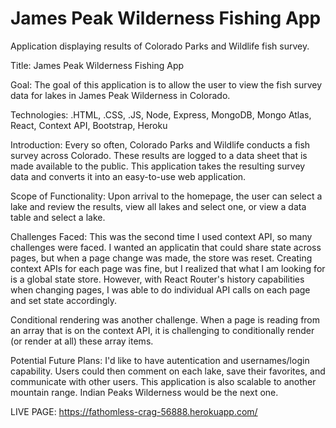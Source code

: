 # James Peak Wilderness Fishing App

Application displaying results of Colorado Parks and Wildlife fish survey.

Title: James Peak Wilderness Fishing App

Goal: The goal of this application is to allow the user to view the fish survey data for lakes in James Peak Wilderness in Colorado.

Technologies: .HTML, .CSS, .JS, Node, Express, MongoDB, Mongo Atlas, React, Context API, Bootstrap, Heroku

Introduction: Every so often, Colorado Parks and Wildlife conducts a fish survey across Colorado. These results are logged to a data sheet that is made available to the public. This application takes the resulting survey data and converts it into an easy-to-use web application.

Scope of Functionality: Upon arrival to the homepage, the user can select a lake and review the results, view all lakes and select one, or view a data table and select a lake.

Challenges Faced: This was the second time I used context API, so many challenges were faced. I wanted an applicatin that could share state across pages, but when a page change was made, the store was reset. Creating context APIs for each page was fine, but I realized that what I am looking for is a global state store. However, with React Router's history capabilities when changing pages, I was able to do individual API calls on each page and set state accordingly.

Conditional rendering was another challenge. When a page is reading from an array that is on the context API, it is challenging to conditionally render (or render at all) these array items.

Potential Future Plans: I'd like to have autentication and usernames/login capability. Users could then comment on each lake, save their favorites, and communicate with other users. This application is also scalable to another mountain range. Indian Peaks Wilderness would be the next one.

LIVE PAGE: https://fathomless-crag-56888.herokuapp.com/
